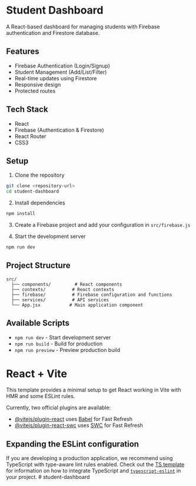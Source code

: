 # Student Dashboard

A React-based dashboard for managing students with Firebase authentication and Firestore database.

## Features

- Firebase Authentication (Login/Signup)
- Student Management (Add/List/Filter)
- Real-time updates using Firestore
- Responsive design
- Protected routes

## Tech Stack

- React
- Firebase (Authentication & Firestore)
- React Router
- CSS3

## Setup

1. Clone the repository
```bash
git clone <repository-url>
cd student-dashboard
```

2. Install dependencies
```bash
npm install
```

3. Create a Firebase project and add your configuration in `src/firebase.js`

4. Start the development server
```bash
npm run dev
```

## Project Structure

```
src/
  ├── components/         # React components
  ├── contexts/          # React contexts
  ├── firebase/          # Firebase configuration and functions
  ├── services/          # API services
  └── App.jsx           # Main application component
```

## Available Scripts

- `npm run dev` - Start development server
- `npm run build` - Build for production
- `npm run preview` - Preview production build

# React + Vite

This template provides a minimal setup to get React working in Vite with HMR and some ESLint rules.

Currently, two official plugins are available:

- [@vitejs/plugin-react](https://github.com/vitejs/vite-plugin-react/blob/main/packages/plugin-react) uses [Babel](https://babeljs.io/) for Fast Refresh
- [@vitejs/plugin-react-swc](https://github.com/vitejs/vite-plugin-react/blob/main/packages/plugin-react-swc) uses [SWC](https://swc.rs/) for Fast Refresh

## Expanding the ESLint configuration

If you are developing a production application, we recommend using TypeScript with type-aware lint rules enabled. Check out the [TS template](https://github.com/vitejs/vite/tree/main/packages/create-vite/template-react-ts) for information on how to integrate TypeScript and [`typescript-eslint`](https://typescript-eslint.io) in your project.
#   s t u d e n t - d a s h b o a r d 
 
 
